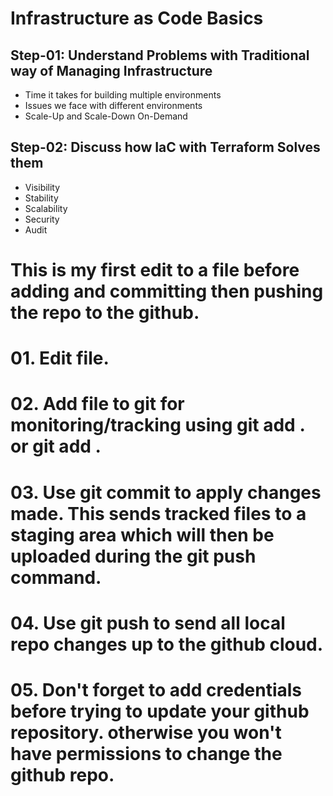 

# Infrastructure as Code Basics

## Step-01: Understand Problems with Traditional way of Managing Infrastructure
- Time it takes for building multiple environments
- Issues we face with different environments
- Scale-Up and Scale-Down On-Demand

## Step-02: Discuss how IaC with Terraform Solves them
- Visibility
- Stability
- Scalability
- Security
- Audit

# This is my first edit to a file before adding and committing then pushing the repo to the github.

# 01. Edit file.
# 02. Add file to git for monitoring/tracking using git add . or git add <filname>.
# 03. Use git commit to apply changes made. This sends tracked files to a staging area which will then be uploaded during the git push command.
# 04. Use git push to send all local repo changes up to the github cloud. 
# 05. Don't forget to add credentials before trying to update your github repository. otherwise you won't have permissions to change the github repo.

